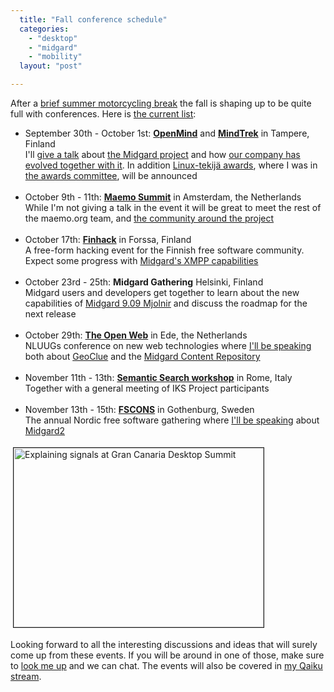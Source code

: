 ```yaml
---
  title: "Fall conference schedule"
  categories: 
    - "desktop"
    - "midgard"
    - "mobility"
  layout: "post"

---
```

<p>
After a <a href="http://bergie.iki.fi/blog/on_to_new_motorcycle_adventures/">brief summer motorcycling break</a> the fall is shaping up to be quite full with conferences. Here is <a href="http://www.dopplr.com/traveller/bergie/trips">the current list</a>:
</p><ul>
<li>September 30th - October 1st: <strong><a href="http://www.openmind.fi/">OpenMind</a></strong> and <strong><a href="http://www.mindtrek.org/2009/">MindTrek</a></strong> in Tampere, Finland<br /> I'll <a href="http://www.openmind.fi/programme">give a talk</a> about <a href="http://bergie.iki.fi/blog/midgard2_stable-generic_content_repository_for_web-desktop_and_mobile/">the Midgard project</a> and how <a href="http://www.slideshare.net/bergie/nemein-ja-midgard-yritys-open-source-projektin-keskipisteess">our company has evolved together with it</a>. In addition <a href="http://www.flug.fi/linuxtekija/">Linux-tekijä awards</a>, where I was in <a href="http://www.flug.fi/linuxtekija/2009/">the awards committee</a>, will be announced<br /><br /></li>
<li>October 9th - 11th: <strong><a href="http://maemo.org/news/events/maemo_summit_2009/">Maemo Summit</a></strong> in Amsterdam, the Netherlands<br /> While I'm not giving a talk in the event it will be great to meet the rest of the maemo.org team, and <a href="http://talk.maemo.org/showpost.php?p=330630&amp;postcount=1">the community around the project</a><br /><br /></li>
<li>October 17th: <strong><a href="http://www.finhack.org/">Finhack</a></strong> in Forssa, Finland<br /> A free-form hacking event for the Finnish free software community. Expect some progress with <a href="http://bergie.iki.fi/blog/xmpp_publish-subscribe_for_midgard_and_ajatus_replication/">Midgard's XMPP capabilities</a><br /><br /></li>
<li>October 23rd - 25th: <strong>Midgard Gathering</strong> Helsinki, Finland<br /> Midgard users and developers get together to learn about the new capabilities of <a href="http://www.slideshare.net/bergie/midgard2-content-repository-for-desktop-and-the-web">Midgard 9.09 Mjolnir</a> and discuss the roadmap for the next release<br /><br /></li>
<li>October 29th: <strong><a href="http://www.nluug.nl/activiteiten/events/nj09/index-en.html">The Open Web</a></strong> in Ede, the Netherlands<br /> NLUUGs conference on new web technologies where <a href="http://www.nluug.nl/activiteiten/events/nj09/programma-en.html">I'll be speaking</a> both about <a href="http://www.slideshare.net/bergie/locationaware-desktop">GeoClue</a> and the <a href="http://www.slideshare.net/bergie/midgard2-content-repository-for-desktop-and-the-web">Midgard Content Repository</a><br /><br /></li>
<li>November 11th - 13th: <strong><a href="http://www.iks-project.eu/civicrm/event/info?reset=1&amp;id=3">Semantic Search workshop</a></strong> in Rome, Italy<br /> Together with a general meeting of IKS Project participants<br /><br /></li>
<li>November 13th - 15th: <strong><a href="http://www.fscons.org/">FSCONS</a></strong> in Gothenburg, Sweden<br /> The annual Nordic free software gathering where <a href="http://www.fscons.org/schedule">I'll be speaking</a> about <a href="http://bergie.iki.fi/blog/how_midgard_and_midgard2_differ/">Midgard2</a></li>
</ul><p>
<img src="http://bergie.iki.fi/midcom-serveattachmentguid-1deab7ea36b0f1eab7e11de8ca11d7dd48aeed5eed5/bergie-signals-gcds.jpg" height="287" width="400" border="1" hspace="4" vspace="4" alt="Explaining signals at Gran Canaria Desktop Summit" title="Explaining signals at Gran Canaria Desktop Summit" />
</p><p>
Looking forward to all the interesting discussions and ideas that will surely come up from these events. If you will be around in one of those, make sure to <a href="http://bergie.iki.fi/">look me up</a> and we can chat. The events will also be covered in <a href="http://www.qaiku.com/home/bergie/">my Qaiku stream</a>.
</p>
